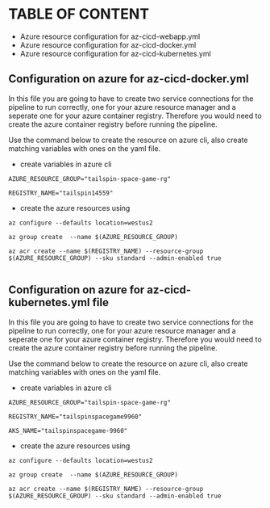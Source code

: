 # TABLE OF CONTENT

* Azure resource configuration for az-cicd-webapp.yml
* Azure resource configuration for az-cicd-docker.yml
* Azure resource configuration for az-cicd-kubernetes.yml



## Configuration on azure for az-cicd-docker.yml
In this file you are going to have to create two service connections for the pipeline to run correctly,
one for your azure resource manager and a seperate one for your azure container registry. Therefore you
would need to create the azure container registry before running the pipeline.

Use the command below to create the resource on azure cli, also create matching variables with ones on the yaml file.

* create variables in azure cli
```
AZURE_RESOURCE_GROUP="tailspin-space-game-rg"

REGISTRY_NAME="tailspin14559"
```
* create the azure resources using
```
az configure --defaults location=westus2

az group create  --name $(AZURE_RESOURCE_GROUP)

az acr create --name $(REGISTRY_NAME) --resource-group $(AZURE_RESOURCE_GROUP) --sku standard --admin-enabled true


```


## Configuration on azure for az-cicd-kubernetes.yml file

In this file you are going to have to create two service connections for the pipeline to run correctly,
one for your azure resource manager and a seperate one for your azure container registry. Therefore you
would need to create the azure container registry before running the pipeline.

Use the command below to create the resource on azure cli, also create matching variables with ones on the yaml file.

* create variables in azure cli
```
AZURE_RESOURCE_GROUP="tailspin-space-game-rg"

REGISTRY_NAME="tailspinspacegame9960"

AKS_NAME="tailspinspacegame-9960"
```
* create the azure resources using

```
az configure --defaults location=westus2

az group create  --name $(AZURE_RESOURCE_GROUP)

az acr create --name $(REGISTRY_NAME) --resource-group $(AZURE_RESOURCE_GROUP) --sku standard --admin-enabled true
```
<!-- Create a variable to store the ID of the service principal configured for the AKS instance.
```
clientId=$(az aks show --name $AKS_NAME --resource-group $AZURE_RESOURCE_GROUP --query "servicePrincipalProfile.clientId" --output tsv)
```

Create a variable to store the ID of the Azure Container Registry.
```
acrId=$(az acr show --name $REGISTRY_NAME --resource-group $AZURE_RESOURCE_GROUP --query "id" --output tsv)
```

Run the following az role assignment create command to create a role assignment to authorize the AKS cluster to connect to the Azure Container Registry.
```
az role assignment create --assignee $clientId --role acrpull --scope $acrId
``` -->